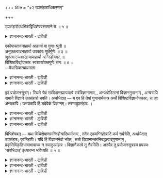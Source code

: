 +++
title = "०२ उपसंहाराधिकरणम्"

+++

उपसंहारोऽर्थाभेदाद्विधिशेषवत्समाने च ॥ ५ ॥  
<details><summary>ज्ञानानन्द-भारती - द्राविडी</summary>

उबसम्हारोअर्दाबेदात्विदि से षवत्समाने स ॥ ५ ॥
</details>

एकोपास्तावनाहार्या आहार्या वा गुणाः श्रुतौ ॥  
अनुक्तत्वादनाहार्या उपकारः श्रुतैर्गुणैः ॥ ३ ॥  
श्रुतत्वादन्यशाखायामाहार्या अग्निहोत्रवत् ॥  
विशिष्टविद्योपकारः स्वशाखोक्तगुणैः समः ॥ ४ ॥  
--वैयासिकन्यायमाला

<details><summary>ज्ञानानन्द-भारती - द्राविडी</summary>

ऒरे उबासऩैयिल् (वेऱिडत्तिल् कण्ड) कुणङ्गळ् सेर्त्तुक् कॊळ्ळत् तक्कवैयिल्लैया? अल्लदु, सेर्त्तुक् कॊळ्ळत् तक्कवैगळा? (इन्द) वेदत्तिल् सॊल्लप् पडाददिऩाल्, सेर्त्तुक् कॊळ्ळत् तक्कवैयल्ल। (इङ्गु) सॊल्लप्पट्टिरुक्किऱ कुणङ्गळिऩाल् ताऩ् पिरयोजऩम्।
</details>

<details><summary>ज्ञानानन्द-भारती - द्राविडी</summary>

वेऱु सागैयिल् सॊल्लप्पट्टिरुप्पदाल्, अक्ऩि होत्रत्तिल् पोल, सेर्त्तुक् कॊळ्ळत्तक्कवै ताऩ्। तऩ् सागैयिल् सॊल्लप्पट्टिरुक्किऱ कुणङ्गळुक्कु समाऩ मागवे, सेर्त्तुक् कॊळ्ळप्पडुम् कुणङ्गळोडु सेर्न्द उबासऩैक्कुप् पिरयोजऩमुण्डु।
</details>

इदं प्रयोजनसूत्रम्। स्थिते चैवं सर्ववेदान्तप्रत्ययत्वे सर्वविज्ञानानाम् , अन्यत्रोदितानां विज्ञानगुणानाम् , अन्यत्रापि समाने विज्ञाने उपसंहारो भवति। अर्थाभेदात् — य एव हि तेषां गुणानामेकत्र अर्थो विशिष्टविज्ञानोपकारः, स एव अन्यत्रापि। उभयत्रापि हि तदेवैकं विज्ञानम्। तस्मादुपसंहारः ।

<details><summary>ज्ञानानन्द-भारती - द्राविडी</summary>

(ऒरु सागैयिल् सॊल्लप्पट्ट कुणङ्गळै वेऱु सागैयिलुळ्ळ अदे वित्यैयिल् सेर्त्तुक् कॊळ्ळ वेण्डुमा, वेण्डामा ऎऩ्ऱु सन्देहम् सेर्त्तुक्कॊळ्ळ वेण्डाम् ऎऩ्ऱु पूर्वबक्षम्। अदावदु वाजसनेयगत्तिल् पिराण वित्यैयिल् रेदस् ऎऩ्ऱ कुणम् अदिगमाग सॊल्लप्पट्टिरुक्किऱदु। इदु सान्दोक्यत्तिल् उळ्ळ पिराण वित्यैयिल् सॊल्लप् पडाददाल् सेर्त्तुक्कॊळ्ळ वेण्डाम्। अदिल् सॊल्लप् पट्ट मऱ्ऱ कुणङ्गळैक् कॊण्डे अवर्गळुक्कु उबासऩम् सित्तिक्किऱदु। वित्यै समाऩमाग इरुन्दालुम् अन्दन्द सागैयिल् सॊल्लप्पट्ट कुणङ्गळैक् कॊण्डुदाऩ् अन्दन्द सागिगळ् उबासऩम् सॆय्य वेण्डुम् ऎऩ्ऱु पूर्वबक्षम्।
</details>

<details><summary>ज्ञानानन्द-भारती - द्राविडी</summary>

ऎल्ला सागिगळुक्कुम् अक्ऩिहोत्र कर्मा ऒऩ्ऱाऩबडियाल् वेऱु सागैगळिल् सॊल्लप्पट्ट कुणङ्गळैच् चेर्त्तुत्ताऩ् अक्ऩिहोत्रम् अऩुष्टिक् कप्पडुगिऱदु। इदुबोलवे सागै वॆव्वेऱाग इरुन्दालुम् वित्यै ऒऩ्ऱाऩ पडियाल् ऒरु सागैयिल् सॊल्लाविट्टालुम् वेऱु सागैगळिल् सॊल्लप्पट्ट कुणङ्गळैयुम् सेर्त्तुत्ताऩ् उबासऩै सॆय्य वेण्डुम्। ऎल्ला सागिगळुक्कुम् समाऩ वित्यैयिल् कुणङ्गळ् ऒरेविदमागत्ताऩ् इरुक्कुम्। अदिगमाऩ कुणङ्गळुडऩ् उबासऩै सॆय्वदाल् विसेषमाऩ पलऩुण्डु। वित्यै वेऱाग इरुन्दाल् सेर्त्तुक् कॊळ्ळ वेण्डाम्। ऎऩ्ऱु सित्तान्दम्)।
</details>

<details><summary>ज्ञानानन्द-भारती - द्राविडी</summary>

इदु पिरयोजऩत्तै सॊल्लुम् सूत्रम्। ऎल्ला विक्ञाऩङ्गळुक्कुम् ऎल्ला वेदान्दङ्गळाल् ऒऩ्ऱा कवे अऱियप्पडुम् तऩ्मैयॆऩ्ऱु इव्विदम् सित्तमाग इरुप्पदिऩाल्, वेऱिडत्तिल् सॊल्लप्पट्ट उबासऩा कुणङ्गळुक्कु वेऱु इडत्तिलुम् समाऩमाऩ उबास ऩत्तिल् "उबसम्हारम्" (सेर्त्तुक् कॊळ्ळ वेण्डियदु) एऱ्पडुगिऱदु, विषयम् वेऱिल्लाददाल्, अन्द कुणङ्गळुक्कु ओरिडत्तिल् कुऱिप्पिट्ट विक्ञाऩत् तिऱ्कु उदवुदलागिय ऎन्दप्पिरयोजऩमो, अदुवे मऱ्ऱविडङ्गळिलुम्; एऩॆऩ्ऱाल्, इरण्डु इडत्तिलु मुळ्ळदु ऒरे अदे विक्ञाऩमल्लवा? अदिऩाल् उबसम्हारम्।
</details>

विधिशेषवत् — यथा विधिशेषाणामग्निहोत्रादिधर्माणाम् , तदेव एकमग्निहोत्रादि कर्म सर्वत्रेति, अर्थाभेदात् उपसंहारः; एवमिहापि। यदि हि विज्ञानभेदो भवेत् , ततो विज्ञानान्तरनिबद्धत्वाद्गुणानाम् , प्रकृतिविकृतिभावाभावाच्च न स्यादुपसंहारः। विज्ञानैकत्वे तु नैवमिति। अस्यैव तु प्रयोजनसूत्रस्य प्रपञ्चः ‘सर्वाभेदात्’ इत्यारभ्य भविष्यति ॥ ५ ॥

<details><summary>ज्ञानानन्द-भारती - द्राविडी</summary>

“विदिसेषम्बोल” ऎप्पडि विदिक्कु सेषमायुळ्ळ (अङ्गमायिरुन्दु उदवुगिऱ) अक्ऩि होत्रम् मुदलिय वैगळिऩ् तर्मङ्गळुक्कु “ऎल्ला इडत्तिलुम् ऒरे अदे अक्ऩि होत्रम् मुदलिय कर्मा" ऎऩ्ऱु विषयम् वेऱुबडाददिऩाल् उबसम्हारम् सॆय्यप्पडुगिऱदो, अव्विदमे इङ्गेयुम्।
</details>

<details><summary>ज्ञानानन्द-भारती - द्राविडी</summary>

विक्ञाऩङ्गळुक्कु पेदमिरुन्दालो, अप्पॊऴुदु कुणङ्गळुक्कु वेऱु विक्ञाऩत्तिऱ्कु कट्टुप्पट्टि रुक्कुम् तऩ्मैयिऩाल् पिरगिरुदि विगिरुदि ऎऩ्ऱ तऩ्मै इल्लाददिऩाल् उबसम्हारम् इरादु ताऩ्। विक्ञाऩम् ऒऩ्ऱायिरुन्दालो अव्विदमल्ल, ऎऩ्ऱु।
</details>

<details><summary>ज्ञानानन्द-भारती - द्राविडी</summary>

इन्द पिरयोजऩ सूत्तिरत्तिऩ् विस्तारम् "ऎल्लावऱ्ऱिऱ्कुम् पेदमिल्लाददिऩाल्” (सूत्रम्-१०) ऎऩ्ऱु आरम्बित्तु सॆय्यप्पडप्पोगिऱदु।
</details>

